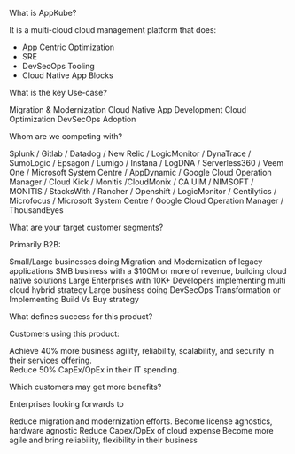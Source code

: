 
What is AppKube?

It is a multi-cloud cloud management platform that does:

-   App Centric Optimization
-   SRE
-   DevSecOps Tooling
-   Cloud Native App Blocks

What is the key Use-case?

Migration & Modernization
Cloud Native App Development
Cloud Optimization
DevSecOps Adoption

Whom are we competing with?

Splunk / Gitlab / Datadog / New Relic / LogicMonitor / DynaTrace / SumoLogic / Epsagon / Lumigo / Instana / LogDNA / Serverless360 / Veem One / Microsoft System Centre / AppDynamic / Google Cloud Operation Manager / Cloud Kick / Monitis /CloudMonix / CA UIM / NIMSOFT / MONITIS / StacksWith / Rancher / Openshift / LogicMonitor / Centilytics / Microfocus / Microsoft System Centre / Google Cloud Operation Manager / ThousandEyes

What are your target customer segments?

Primarily B2B:

Small/Large businesses doing Migration and Modernization of legacy applications
SMB business with a $100M or more of revenue, building cloud native solutions
Large Enterprises with 10K+ Developers implementing multi cloud hybrid strategy
Large business doing DevSecOps Transformation or Implementing Build Vs Buy strategy

What defines success for this product?

Customers using this product:        

Achieve 40% more business agility, reliability, scalability, and security in their services offering.       
Reduce 50% CapEx/OpEx in their IT spending.

Which customers may get more benefits?

Enterprises looking forwards to

Reduce migration and modernization efforts.
Become license agnostics, hardware agnostic
Reduce Capex/OpEx of cloud expense
Become more agile and bring reliability, flexibility in their business

